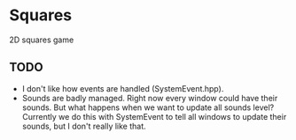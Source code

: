 # Squares

2D squares game

## TODO

- I don't like how events are handled (SystemEvent.hpp).
- Sounds are badly managed. Right now every window could have their sounds. But what happens when we want to update all sounds level? Currently we do this with SystemEvent to tell all windows to update their sounds, but I don't really like that.
